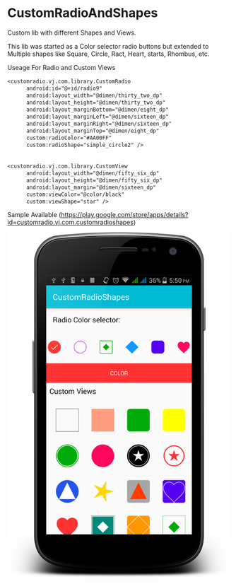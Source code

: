 # CustomRadioAndShapes
Custom lib with different Shapes and Views. 

This lib was started as a Color selector radio buttons but extended to Multiple shapes like 
Square, Circle, Ract, Heart, starts, Rhombus, etc.

 

Useage For Radio and Custom Views
```android
<customradio.vj.com.library.CustomRadio
      android:id="@+id/radio9"
      android:layout_width="@dimen/thirty_two_dp"
      android:layout_height="@dimen/thirty_two_dp"
      android:layout_marginBottom="@dimen/eight_dp"
      android:layout_marginLeft="@dimen/sixteen_dp"
      android:layout_marginRight="@dimen/sixteen_dp"
      android:layout_marginTop="@dimen/eight_dp"
      custom:radioColor="#AA00FF"
      custom:radioShape="simple_circle2" />
 
 
<customradio.vj.com.library.CustomView
      android:layout_width="@dimen/fifty_six_dp"
      android:layout_height="@dimen/fifty_six_dp"
      android:layout_margin="@dimen/sixteen_dp"
      custom:viewColor="@color/black"
      custom:viewShape="star" />
```



Sample Available (https://play.google.com/store/apps/details?id=customradio.vj.com.customradioshapes)

![ScreenShot](https://github.com/VishalJogiya/CustomRadioAndShapes/blob/master/device-2017-07-31-175053.png)



